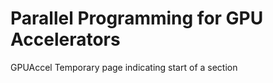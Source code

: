 Parallel Programming for GPU Accelerators
=========================================
GPUAccel
Temporary page indicating start of a section